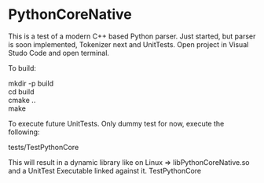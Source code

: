 # PythonCoreNative

This is a test of a modern C++ based Python parser. Just started, but parser is soon implemented, Tokenizer next and UnitTests.
Open project in Visual Studo Code and open terminal.

To build:

mkdir -p build  
cd build  
cmake ..  
make  

To execute future UnitTests. Only dummy test for now, execute the following:  

tests/TestPythonCore  

This will result in a dynamic library like on Linux => libPythonCoreNative.so and a UnitTest Executable linked against it. TestPythonCore
